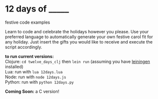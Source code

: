 # 12 days of _____
festive code examples

Learn to code and celebrate the holidays however you please. Use your preferred language to automatically generate your own festive carol fit for any holiday. Just insert the gifts you would like to receive and execute the script accordingly.

**to run current versions:**  
Clojure: ```cd twelve_days_clj``` then ```lein run``` (assuming you have [leiningen](https://leiningen.org/) installed)  
Lua: run with ```lua 12days.lua```  
Node: run with ```node 12days.js```  
Python: run with ```python 12days.py```

**Coming Soon:** a C version!

